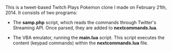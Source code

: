 This is a tweet-based Twitch Plays Pokemon clone I made on February 21th, 2014. It consists of two programs:
* The **samp.php** script, which reads the commands through Twitter's Streaming API. Once parsed, they are added to **nextcommands.lua**.

* The VBA emulator, running the **main.lua** script. This script executes the content (keypad commands) within the **nextcommands.lua** file.